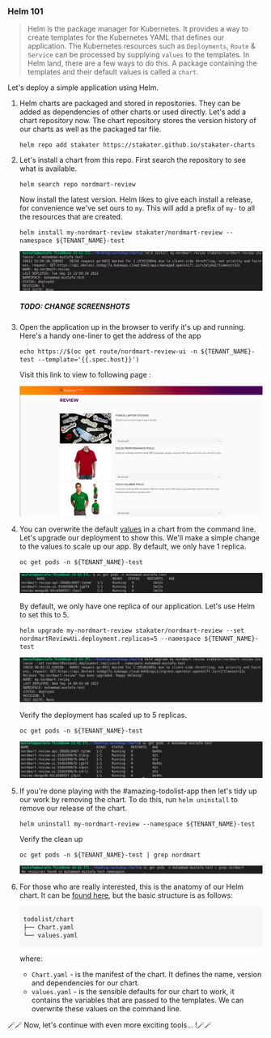 ### Helm 101

> Helm is the package manager for Kubernetes. It provides a way to create templates for the Kubernetes YAML that defines our application. The Kubernetes resources such as `Deployments`, `Route` & `Service` can be processed by supplying `values` to the templates. In Helm land, there are a few ways to do this. A package containing the templates and their default values is called a `chart`. 

Let's deploy a simple application using Helm.

1. Helm charts are packaged and stored in repositories. They can be added as dependencies of other charts or used directly. Let's add a chart repository now. The chart repository stores the version history of our charts as well as the packaged tar file.

    ```bash#test
    helm repo add stakater https://stakater.github.io/stakater-charts
    ```

2. Let's install a chart from this repo. First search the repository to see what is available.

    ```bash#test
    helm search repo nordmart-review
    ```

    Now install the latest version. Helm likes to give each install a release, for convenience we've set ours to `my`. This will add a prefix of `my-` to all the resources that are created.
     
    ```bash#test
    helm install my-nordmart-review stakater/nordmart-review --namespace ${TENANT_NAME}-test
    ```
    ![Nordmart-review-installed](./images/1a-7-nordmart-review-installed.png)

    ##### TODO: CHANGE SCREENSHOTS
3. Open the application up in the browser to verify it's up and running. Here's a handy one-liner to get the address of the app

    ```bash#test
    echo https://$(oc get route/nordmart-review-ui -n ${TENANT_NAME}-test --template='{{.spec.host}}')
    ```
    Visit this link to view to following page :

    ![Nordmart-review-ui](./images/1a-1-nordmart-review-ui.png)

4. You can overwrite the default <span style="color:blue;">[values](https://github.com/stakater/charts/blob/main/stakater/nordmart-review/values.yaml)</span> in a chart from the command line. Let's upgrade our deployment to show this. We'll make a simple change to the values to scale up our app. By default, we only have 1 replica.

    ```bash#test
    oc get pods -n ${TENANT_NAME}-test
    ```

    ![Nordmart-review-ui-pods](./images/1a-2-nordmart-review-ui-pods.png)

    By default, we only have one replica of our application. Let's use Helm to set this to 5.

    ```bash#test
    helm upgrade my-nordmart-review stakater/nordmart-review --set nordmartReviewUi.deployment.replicas=5 --namespace ${TENANT_NAME}-test
    ```
    ![Nordmart-review-ui-updated-replica](./images/1a-4-nordmart-review-ui-updated-replica-5.png)  

    Verify the deployment has scaled up to 5 replicas.

    ```bash#test
    oc get pods -n ${TENANT_NAME}-test
    ```
    ![Nordmart-review-ui-pods-5](./images/1a-3-nordmart-review-ui-pods-5.png)
5. If you're done playing with the #amazing-todolist-app then let's tidy up our work by removing the chart. To do this, run `helm uninstall` to remove our release of the chart.

    ```bash#test
    helm uninstall my-nordmart-review --namespace ${TENANT_NAME}-test
    ```

    Verify the clean up

    ```bash#test
    oc get pods -n ${TENANT_NAME}-test | grep nordmart
    ```
    ![Nordmart-review-removed](images/1a-6-nordmart-review-removed.png)

6. For those who are really interested, this is the anatomy of our Helm chart. It can be <span style="color:blue;">[found here](https://github.com/stakater/charts/blob/main/stakater/nordmart-review)</span>, but the basic structure is as follows:

    <div class="highlight" style="background: #f7f7f7">
    <pre><code class="language-bash">
    todolist/chart
    ├── Chart.yaml
    └── values.yaml
    </code></pre></div>

    where:
    * `Chart.yaml` - is the manifest of the chart. It defines the name, version and dependencies for our chart.
    * `values.yaml` - is the sensible defaults for our chart to work, it contains the variables that are passed to the templates. We can overwrite these values on the command line.

🪄🪄 Now, let's continue with even more exciting tools... !🪄🪄
